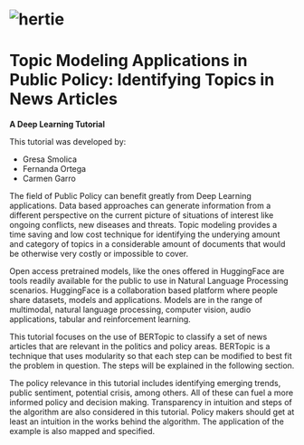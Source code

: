# ![hertie](https://github.com/GresaSm/Deep-Learning-Tutorial/assets/105565019/1d03bcbe-fb27-457d-bbf0-bc66a96e750e)

# Topic Modeling Applications in Public Policy: Identifying Topics in News Articles

**A Deep Learning Tutorial**

This tutorial was developed by:
* Gresa Smolica
* Fernanda Ortega
* Carmen Garro

The field of Public Policy can benefit greatly from Deep Learning applications. Data based approaches can generate information from a different perspective on the current picture of situations of interest like ongoing conflicts, new diseases and threats. Topic modeling provides a time saving and low cost technique for identifying the underying amount and category of topics in a considerable amount of documents that would be otherwise very costly or impossible to cover.

Open access pretrained models, like the ones offered in HuggingFace are tools readily available for the public to use in Natural Language Processing scenarios. HuggingFace is a collaboration based platform where people share datasets, models and applications. Models are in the range of multimodal, natural language processing, computer vision, audio applications, tabular and reinforcement learning.

This tutorial focuses on the use of BERTopic to classify a set of news articles that are relevant in the politics and policy areas. BERTopic is a technique that uses modularity so that each step can be modified to best fit the problem in question. The steps will be explained in the following section.

The policy relevance in this tutorial includes identifying emerging trends, public sentiment, potential crisis, among others. All of these can fuel a more informed policy and decision making. Transparency in intuition and steps of the algorithm are also considered in this tutorial. Policy makers should get at least an intuition in the works behind the algorithm. The application of the example is also mapped and specified.
